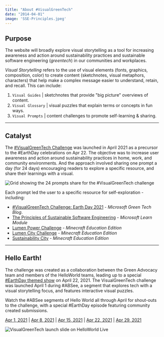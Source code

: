 ```yaml
--- 
title: "About #VisualGreenTech"
date: "2014-04-01"
image: 'SSE-Principles.jpeg'
--- 
```


## Purpose

The website will broadly explore visual storytelling as a tool for increasing awareness and action around sustainability practices and sustainable software engineering (_greentech_) in our communities and workplaces.

_Visual Storytelling_ refers to the use of visual elements (fonts, graphics, composition, color) to create content (sketchnotes, visual metaphors, characters) that help make a complex message easier to understand, retain, and recall. This can include:
 
  1. `Visual Guides` | sketchnotes that provide "big picture" overviews of content.
  2. `Visual Glossary` | visual puzzles that explain terms or concepts in fun ways.
  3. `Visual Prompts` | content challenges to promote self-learning & sharing.


---

## Catalyst

The [#VisualGreenTech Challenge](https://techcommunity.microsoft.com/t5/green-tech-blog/visualgreentech-challenge-earthday-2021/ba-p/2257548?WT.mc_id=mobile-24661-ninarasi) was launched in April 2021 as a precursor to the #EarthDay celebrations on Apr 22. The objective was to increase user awareness and action around sustainability practices in home, work, and community environments. And the approach involved sharing one prompt a day (for 24 days) encouraging readers to explore a specific resource, and share their learnings with a visual.

![Grid showing the 24 prompts share for the #VisualGreenTech challenge](/images/prompts.jpeg)

Each prompt led the user to a specific resource for self-exploration - including:

 * [#VisualGreenTech Challenge: Earth Day 2021](https://techcommunity.microsoft.com/t5/green-tech-blog/visualgreentech-challenge-earthday-2021/ba-p/2257548?WT.mc_id=mobile-24661-ninarasi) - _Microsoft Green Tech Blog_.
 * [The Principles of Sustainable Software Engineering](https://docs.microsoft.com/en-us/learn/modules/sustainable-software-engineering-overview/?WT.mc_id=mobile-24661-ninarasi) - _Microsoft Learn Module_
 * [Lumen Power Challenge](https://education.minecraft.net/lessons/lumen-power-challenge?WT.mc_id=mobile-24661-ninarasi) - _Minecraft Education Edition_
 * [Lumen City Challenge](https://education.minecraft.net/lessons/lumen-city-challenge?WT.mc_id=mobile-24661-ninarasi) - _Minecraft Education Edition_
 * [Sustainability City](https://education.minecraft.net/worlds/sustainability-city?WT.mc_id=mobile-24661-ninarasi) - _Minecraft Education Edition_

---

## Hello Earth!

The challenge was created as a collaboration between the Green Advocacy team and members of the HelloWorld teams, leading up to a special [#EarthDay themed show](https://dev.to/azure/hello-world-hello-earth-1f8l) on April 22, 2021. The VisualGreenTech challenge was launched April 1 during #ABSee, a segment that explores tech with a visual storytelling focus, and features interactive visual puzzles.

Watch the #ABSee segments of Hello World all through April for shout-outs to the challenge, with a special #EarthDay episode featuring community created submissions.

[Apr 1, 2021](https://channel9.msdn.com/Shows/Hello-World/Hello-World-April-1-2021#time=21m21s?WT.mc_id=mobile-24661-ninarasi) | [Apr 8, 2021](https://channel9.msdn.com/Shows/Hello-World/Hello-World-April-8-2021#time=21m22s?WT.mc_id=mobile-24661-ninarasi) | [Apr 15, 2021](https://channel9.msdn.com/Shows/Hello-World/Hello-World-April-15-2021#time=22m12s?WT.mc_id=mobile-24661-ninarasi) | [Apr 22, 2021](https://channel9.msdn.com/Shows/Hello-World/Hello-World-April-22-2021-Special-Hello-Earth?WT.mc_id=mobile-24661-ninarasi) | [Apr 29, 2021](https://channel9.msdn.com/Shows/Hello-World/Hello-World-Thursday-April-29-2021#time=19m46s?WT.mc_id=mobile-24661-ninarasi)

![VisualGreenTech launch slide on HelloWorld Live](/images/launch.png)


